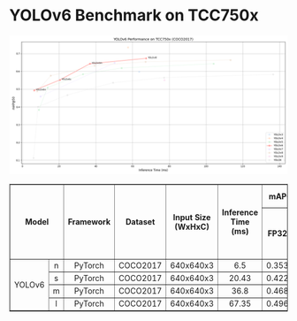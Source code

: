 # YOLOv6 Benchmark on TCC750x
![YOLO Model Performance](../../../_docs/image/yolov6_performance.png)
<table border="1" cellspacing="0" cellpadding="5">
    <thead>
        <tr>
            <th align="center" rowspan="2" colspan="2">Model</th>
            <th th align="center" rowspan="2">Framework</th>
            <th th align="center" rowspan="2">Dataset</th>
            <th th align="center" rowspan="2">Input Size (WxHxC)</th>
            <th align="center" rowspan="2">Inference Time (ms)</th>
            <th align="center" colspan="2">mAP@50:95</th>
            <th align="center" colspan="2">mAP@50</th>
            <th align="center" rowspan="2">Quantization Bit</th>
            <th align="center" colspan="2">Compiled Model Files</th>
            <th align="center" rowspan="2">References</th>
        </tr>
        <tr>
            <th>FP32</th>
            <th>INT8</th>
            <th>FP32</th>
            <th>INT8</th>
            <th>Weight and Bias Binary (MB)</th>
            <th>Command Binary (KB)</th>
        </tr>
    </thead>
    <tbody>
        <tr>
            <td align="center" rowspan="4" class="model">YOLOv6</td> <!-- Model -->
            <td align="center" class="variant">n</td> <!-- Models: Variant -->
            <td align="center">PyTorch</td> <!-- Framework -->
            <td align="center">COCO2017</td> <!-- Detections/DataSet -->
            <td align="center">640x640x3</td> <!-- Input Size (WxHxC) -->
            <td align="center">6.5</td>
            <td align="center">0.353</td>
            <td align="center">0.332</td>
            <td align="center">0.514</td>
            <td align="center">0.493</td>
            <td align="center">INT8 </td>
            <td align="center">4.56</td>
            <td align="center">37</td>
            <td align="center" rowspan="4"><a href="https://github.com/meituan/YOLOv6">GitHub<a></td> <!-- References: Link -->
        </tr>
        <tr>
            <td align="center" class="variant">s</td> <!-- Model -->
            <td align="center">PyTorch</td> <!-- Framework -->
            <td align="center">COCO2017</td> <!-- Detections/DataSet -->
            <td align="center">640x640x3</td> <!-- Input Size (WxHxC) -->
            <td align="center">20.43</td>
            <td align="center">0.422</td>
            <td align="center">0.384</td>
            <td align="center">0.597</td>
            <td align="center">0.552</td>
            <td align="center">INT8 </td>
            <td align="center">18.14</td>
            <td align="center">83</td>
        </tr>
        <tr>
            <td align="center" class="variant">m</td> <!-- Model -->
            <td align="center">PyTorch</td> <!-- Framework -->
            <td align="center">COCO2017</td> <!-- Detections/DataSet -->
            <td align="center">640x640x3</td> <!-- Input Size (WxHxC) -->
            <td align="center">36.8</td>
            <td align="center">0.468</td>
            <td align="center">0.462</td>
            <td align="center">0.648</td>
            <td align="center">0.643</td>
            <td align="center">INT8 </td>
            <td align="center">34.12</td>
            <td align="center">113</td>
        </tr>
        <tr>
            <td align="center" class="variant">l</td> <!-- Model -->
            <td align="center">PyTorch</td> <!-- Framework -->
            <td align="center">COCO2017</td> <!-- Detections/DataSet -->
            <td align="center">640x640x3</td> <!-- Input Size (WxHxC) -->
            <td align="center">67.35</td>
            <td align="center">0.496</td>
            <td align="center">0.489</td>
            <td align="center">0.683</td>
            <td align="center">0.673</td>
            <td align="center">INT8 </td>
            <td align="center">58.31</td>
            <td align="center">237</td>
        </tr>
    </tbody>
</table>
